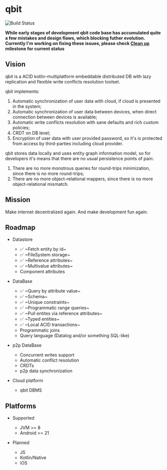 # qbit
![Build Status](https://travis-ci.com/d-r-q/qbit.svg?branch=master)

**While early stages of development qbit code base has accumulated quite a few mistakes and design flaws, which blocking futher evolution. Currently I'm working on fixing these issues, please check [Clean up](https://github.com/d-r-q/qbit/milestone/5) milestone for current status**

## Vision
qbit is a ACID kotlin-multiplatform embeddable distributed DB with lazy replication and flexible write conflicts resolution toolset.

qbit implements:
 1) Automatic synchronization of user data with cloud, if cloud is presented in the system;
 2) Automatic synchronization of user data between devices, when direct connection between devices is available;
 3) Automatic write conflicts resolution with sane defaults and rich custom policies;
 4) CRDT on DB level;
 5) Encryption of user data with user provided password, so it's is protected from access by third-parties including cloud provider.
 
qbit stores data locally and uses entity graph information model, so for developers it's means that there are no usual persistence points of pain:
 1) There are no more monstrous queries for round-trips minimization, since there is no more round-trips;
 2) There are no more object-relational mappers, since there is no more object-relational mismatch.
 
## Mission

Make internet decentralized again. And make development fun again.

## Roadmap
 * Datastore
   * :white_check_mark: ~Fetch entity by id~
   * :white_check_mark: ~FileSystem storage~
   * :white_check_mark: ~Reference attributes~
   * :white_check_mark: ~Multivalue attributes~
   * Component attributes
   
 * DataBase
   * :white_check_mark: ~Query by attribute value~
   * :white_check_mark: ~Schema~
   * :white_check_mark: ~Unique constraints~
   * :white_check_mark: ~Programmatic range queries~
   * :white_check_mark: ~Pull entites via reference attributes~
   * :white_check_mark: ~Typed entities~
   * :white_check_mark: ~Local ACID transactions~
   * Programmatic joins
   * Query language (Datalog and/or something SQL-like)
   
 * p2p DataBase
   * Concurrent writes support
   * Automatic conflict resolution
   * CRDTs
   * p2p data synchronization
   
 * Cloud platform
   * qbit DBMS
   
## Platforms

 * Supported
   * JVM >= 8
   * Android >= 21
 
 * Planned
   * JS
   * Kotlin/Native
   * iOS
